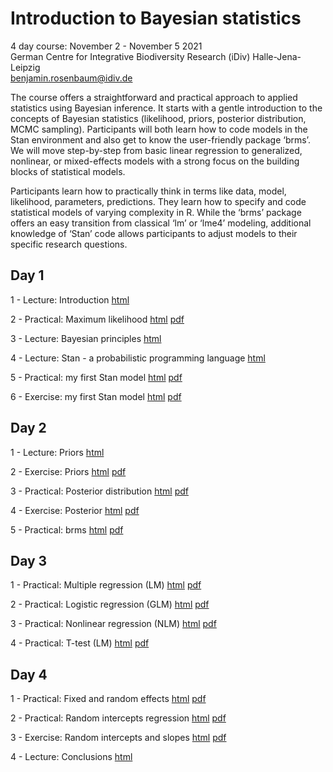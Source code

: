 # Introduction to Bayesian statistics

4 day course: November 2 - November 5 2021  
German Centre for Integrative Biodiversity Research (iDiv) Halle-Jena-Leipzig  
benjamin.rosenbaum@idiv.de  

The course offers a straightforward and practical approach to applied statistics using Bayesian inference. It starts with a gentle introduction to the concepts of Bayesian statistics (likelihood, priors, posterior distribution, MCMC sampling). Participants will both learn how to code models in the Stan environment and also get to know the user-friendly package ‘brms’. We will move step-by-step from basic linear regression to generalized, nonlinear, or mixed-effects models with a strong focus on the building blocks of statistical models.  

Participants learn how to practically think in terms like data, model, likelihood, parameters, predictions. They learn how to specify and code statistical models of varying complexity in R. While the ‘brms’ package offers an easy transition from classical ‘lm’ or ‘lme4’ modeling, additional knowledge of ‘Stan’ code allows participants to adjust models to their specific research questions.  

## Day 1 

1 - Lecture: Introduction [html](https://benjamin-rosenbaum.github.io/bayesian-intro/Day_1_1_Intro.html)

2 - Practical: Maximum likelihood [html](https://benjamin-rosenbaum.github.io/bayesian-intro/Day_1_2_practical_maximum_likelihood.html) [pdf](https://benjamin-rosenbaum.github.io/bayesian-intro/Day_1_2_practical_maximum_likelihood.pdf)

3 - Lecture: Bayesian principles [html](https://benjamin-rosenbaum.github.io/bayesian-intro/Day_1_3_Bayesian_principles.html)

4 - Lecture: Stan - a probabilistic programming language [html](https://benjamin-rosenbaum.github.io/bayesian-intro/Day_1_4_Stan.html)

5 - Practical: my first Stan model [html](https://benjamin-rosenbaum.github.io/bayesian-intro/Day_1_5_practical_first_Stan_model.html) [pdf](https://benjamin-rosenbaum.github.io/bayesian-intro/Day_1_5_practical_first_Stan_model.pdf)

6 - Exercise: my first Stan model [html](https://benjamin-rosenbaum.github.io/bayesian-intro/Day_1_6_exercises_first_Stan_model.html) [pdf](https://benjamin-rosenbaum.github.io/bayesian-intro/Day_1_6_exercises_first_Stan_model.pdf)

## Day 2 

1 - Lecture: Priors [html](https://benjamin-rosenbaum.github.io/bayesian-intro/Day_2_1_Priors.html)

2 - Exercise: Priors [html](https://benjamin-rosenbaum.github.io/bayesian-intro/Day_2_2_exercise_priors.html) [pdf](https://benjamin-rosenbaum.github.io/bayesian-intro/Day_2_2_exercise_priors.pdf)

3 - Practical: Posterior distribution [html](https://benjamin-rosenbaum.github.io/bayesian-intro/Day_2_3_practical_posterior.html) [pdf](https://benjamin-rosenbaum.github.io/bayesian-intro/Day_2_3_practical_posterior.pdf)

4 - Exercise: Posterior [html](https://benjamin-rosenbaum.github.io/bayesian-intro/Day_2_4_exercise_posterior.html) [pdf](https://benjamin-rosenbaum.github.io/bayesian-intro/Day_2_4_exercise_posterior.pdf)

5 - Practical: brms [html](https://benjamin-rosenbaum.github.io/bayesian-intro/Day_2_5_practical_brms.html) [pdf](https://benjamin-rosenbaum.github.io/bayesian-intro/Day_2_5_practical_brms.pdf)

## Day 3 

1 - Practical: Multiple regression (LM) [html](https://benjamin-rosenbaum.github.io/bayesian-intro/Day_3_1_practical_lm_multiple.html) [pdf](https://benjamin-rosenbaum.github.io/bayesian-intro/Day_3_1_practical_lm_multiple.pdf)

2 - Practical: Logistic regression (GLM) [html](https://benjamin-rosenbaum.github.io/bayesian-intro/Day_3_2_practical_logistic.html) [pdf](https://benjamin-rosenbaum.github.io/bayesian-intro/Day_3_2_practical_logistic.pdf)

3 - Practical: Nonlinear regression (NLM) [html](https://benjamin-rosenbaum.github.io/bayesian-intro/Day_3_3_practical_nonlinear.html) [pdf](https://benjamin-rosenbaum.github.io/bayesian-intro/Day_3_3_practical_nonlinear.pdf)

4 - Practical: T-test (LM) [html](https://benjamin-rosenbaum.github.io/bayesian-intro/Day_3_4_practical_t-test.html) [pdf](https://benjamin-rosenbaum.github.io/bayesian-intro/Day_3_4_practical_t-test.pdf)

## Day 4 

1 - Practical: Fixed and random effects [html](https://benjamin-rosenbaum.github.io/bayesian-intro/Day_4_1_practical_fixed_and_random_effects.html) [pdf](https://benjamin-rosenbaum.github.io/bayesian-intro/Day_4_1_practical_fixed_and_random_effects.pdf)

2 - Practical: Random intercepts regression [html](https://benjamin-rosenbaum.github.io/bayesian-intro/Day_4_2_practical_random_intercepts_regression.html) [pdf](https://benjamin-rosenbaum.github.io/bayesian-intro/Day_4_2_practical_random_intercepts_regression.pdf)

3 - Exercise: Random intercepts and slopes [html](https://benjamin-rosenbaum.github.io/bayesian-intro/Day_4_3_exercise_random_slopes_regression.html) [pdf](https://benjamin-rosenbaum.github.io/bayesian-intro/Day_4_3_exercise_random_slopes_regression.pdf)

4 - Lecture: Conclusions [html](https://benjamin-rosenbaum.github.io/bayesian-intro/Day_4_4_Conclusions.html)

